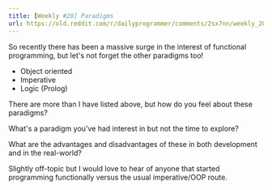 ```yaml
---
title: [Weekly #20] Paradigms
url: https://old.reddit.com/r/dailyprogrammer/comments/2sx7nn/weekly_20_paradigms/
---
```


So recently there has been a massive surge in the interest of functional programming, but let's not forget the other paradigms too!

* Object oriented
* Imperative
* Logic (Prolog)


There are more than I have listed above, but how do you feel about these paradigms? 

What's a paradigm you've had interest in but not the time to explore?

What are the advantages and disadvantages of these in both development and in the real-world? 

Slightly off-topic but I would love to hear of anyone that started programming functionally versus the usual imperative/OOP route.